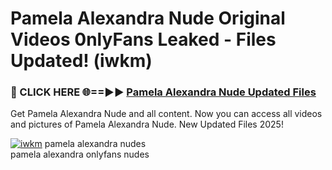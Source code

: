# Pamela Alexandra Nude Original Videos 0nlyFans Leaked - Files Updated! (iwkm)

<h3>🔴 CLICK HERE 🌐==►► <a href="https://tinyurl.com/5h6xmrr3" rel="nofollow">Pamela Alexandra Nude Updated Files</a></h3>

Get Pamela Alexandra Nude and all content. Now you can access all videos and pictures of Pamela Alexandra Nude. New Updated Files 2025!

[![iwkm](https://i.imgur.com/KVD873Z.gif)](https://tinyurl.com/5h6xmrr3)
pamela alexandra nudes<br>
pamela alexandra onlyfans nudes